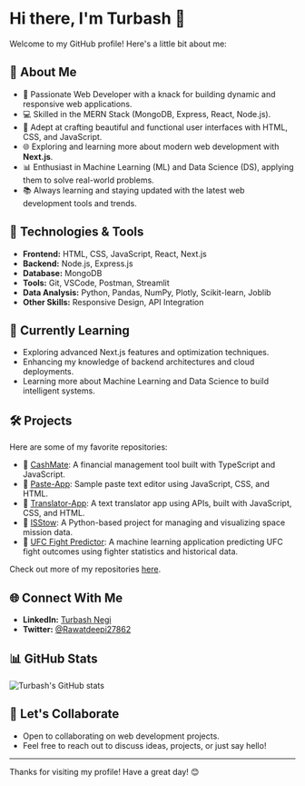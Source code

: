 # Hi there, I'm Turbash 👋

Welcome to my GitHub profile! Here's a little bit about me:

## 🚀 About Me
- 🌟 Passionate Web Developer with a knack for building dynamic and responsive web applications.
- 💻 Skilled in the MERN Stack (MongoDB, Express, React, Node.js).
- 🎨 Adept at crafting beautiful and functional user interfaces with HTML, CSS, and JavaScript.
- 🌐 Exploring and learning more about modern web development with **Next.js**.
- 📊 Enthusiast in Machine Learning (ML) and Data Science (DS), applying them to solve real-world problems.
- 📚 Always learning and staying updated with the latest web development tools and trends.

## 🔧 Technologies & Tools
- **Frontend:** HTML, CSS, JavaScript, React, Next.js
- **Backend:** Node.js, Express.js
- **Database:** MongoDB
- **Tools:** Git, VSCode, Postman, Streamlit
- **Data Analysis:** Python, Pandas, NumPy, Plotly, Scikit-learn, Joblib
- **Other Skills:** Responsive Design, API Integration

## 🌱 Currently Learning
- Exploring advanced Next.js features and optimization techniques.
- Enhancing my knowledge of backend architectures and cloud deployments.
- Learning more about Machine Learning and Data Science to build intelligent systems.

## 🛠️ Projects
Here are some of my favorite repositories:
- 📂 [CashMate](https://github.com/SarveshShahane/CashMate): A financial management tool built with TypeScript and JavaScript.
- 📂 [Paste-App](https://github.com/Turbash/Paste-App): Sample paste text editor using JavaScript, CSS, and HTML.
- 📂 [Translator-App](https://github.com/Turbash/Translator-App): A text translator app using APIs, built with JavaScript, CSS, and HTML.
- 📂 [ISStow](https://github.com/alaotach/ISStow): A Python-based project for managing and visualizing space mission data.
- 📂 [UFC Fight Predictor](https://github.com/Turbash/Ufc-Fight-Predictor): A machine learning application predicting UFC fight outcomes using fighter statistics and historical data.

Check out more of my repositories [here](https://github.com/Turbash?tab=repositories).

## 🌐 Connect With Me
- **LinkedIn:** [Turbash Negi](https://www.linkedin.com/in/turbash-negi?utm_source=share&utm_campaign=share_via&utm_content=profile&utm_medium=android_app)
- **Twitter:** [@Rawatdeepi27862](https://x.com/Rawatdeepi27862?t=y1nICyG9dytc8z8fFUXaeQ&s=09)

## 📊 GitHub Stats
![Turbash's GitHub stats](https://github-readme-stats.vercel.app/api?username=Turbash&show_icons=true&theme=radical)

## 🤝 Let's Collaborate
- Open to collaborating on web development projects.
- Feel free to reach out to discuss ideas, projects, or just say hello!

---

Thanks for visiting my profile! Have a great day! 😊
